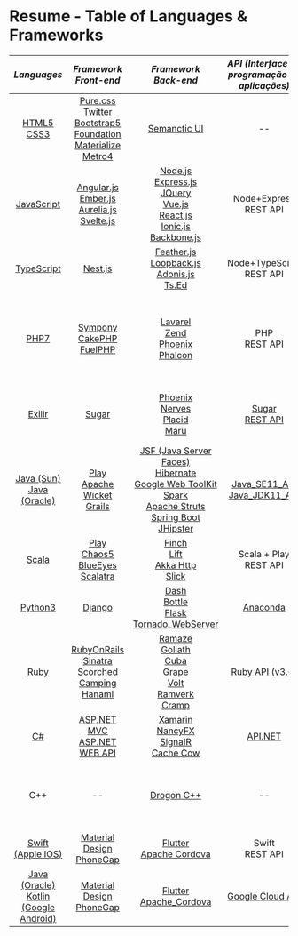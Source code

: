 # Resume - Table of Languages & Frameworks


| ***Languages*** | ***Framework<br> Front-end*** | ***Framework<br> Back-end*** | ***API (Interface de<br> programação de<br> aplicações)*** | ***IDE (Ambiente de<br> desenvolvimento<br> integrado)*** |
| :---: | :---: | :---: | :---: | :---: |
| <a href="https://www.w3.org/TR/html5/" title="HTML5"> HTML5</a> <br> <a href="https://www.w3.org/TR/CSS/" title="CSS3"> CSS3</a> | <a href="https://purecss.io/"> Pure.css</a> <br>  <a href="https://getbootstrap.com/" title="Bootstrap"> Twitter Bootstrap5</a> <br> <a href="https://get.foundation/"> Foundation</a> <br> <a href="https://materializecss.com/"> Materialize</a> <br> <a href="https://metroui.org.ua/index.html"> Metro4</a> | <a href="https://semantic-ui.com/"> Semanctic UI</a> | -- | <a href="https://notepad-plus-plus.org/downloads/"> Notepad++</a> <br> <a href="https://code.visualstudio.com/"> VisualStudio_Code</a> <br>  <a href="https://www.sublimetext.com/"> Sublime_Text</a> |
| <a href="https://developer.mozilla.org/en-US/docs/Web/JavaScript" title="JavaScript"> JavaScript</a> | <a href="https://angular.io/" title="Angular"> Angular.js</a> <br> <a href="https://emberjs.com/"> Ember.js </a> <br> <a href="https://aurelia.io/"> Aurelia.js</a> <br> <a href="https://svelte.dev/"> Svelte.js </a> | <a href="https://nodejs.org/" title="Node.js"> Node.js</a> <br> <a href="https://developer.mozilla.org/pt-BR/docs/Learn/Server-side/Express_Nodejs/Introduction"> Express.js </a> <br> <a href="https://jquery.com/" title="jQuery"> JQuery</a> <br> <a href="https://vuejs.org/"> Vue.js</a> <br> <a href="https://pt-br.reactjs.org/"> React.js</a> <br> <a href="https://ionicframework.com/"> Ionic.js </a> <br> <a href="https://backbonejs.org/"> Backbone.js </a> | Node+Express <br> REST API | <a href="https://notepad-plus-plus.org/downloads/"> Notepad++</a> <br> <a href="https://code.visualstudio.com/"> VisualStudio_Code</a> <br>  <a href="https://www.sublimetext.com/"> Sublime_Text</a> <br> <a href="https://www.jetbrains.com/pt-br/products/">Jetbrains</a> <br> <a href="https://atom.io/">Atom</a>|
| <a href="https://www.typescriptlang.org/"> TypeScript</a> | <a href="https://nextjs.org/"> Nest.js</a> | <a href="https://feathersjs.com/"> Feather.js</a> <br>  <a href="https://loopback.io/"> Loopback.js</a> <br> <a href="https://adonisjs.com/"> Adonis.js</a> <br> <a href="https://tsed.io/"> Ts.Ed</a> | Node+TypeScript <br> REST API | <a href="https://notepad-plus-plus.org/downloads/"> Notepad++</a> <br> <a href="https://code.visualstudio.com/"> VisualStudio_Code</a> <br>  <a href="https://www.sublimetext.com/"> Sublime Text</a> |
| <a href="https://php.net/" title="PHP"> PHP7</a> | <a href="https://symfony.com/"> Sympony</a> <br> <a href="https://cakephp.org/"> CakePHP</a> <br> <a href="https://fuelphp.com/"> FuelPHP</a> | <a href="https://laravel.com/"> Lavarel</a> <br> <a href="https://www.zend.com/"> Zend</a> <br> <a href="https://www.phoenixframework.org/"> Phoenix</a> <br> <a href="https://phalcon.io/en-us"> Phalcon</a> | PHP <br> REST API | <a href="https://notepad-plus-plus.org/downloads/"> Notepad++</a> <br> <a href="https://code.visualstudio.com/"> VisualStudio_Code</a> <br>  <a href="https://www.sublimetext.com/"> Sublime_Text</a> <br> <a href="https://www.eclipse.org/downloads/"> Eclipse</a> <br> <a href="https://netbeans.apache.org/help/index.html#documentation"> Apache NetBeans</a> <br> <a href="https://www.mpsoftware.dk/phpdesigner.php"> PHP Designer8</a> <br> <a href="https://www.jetbrains.com/phpstorm/"> PHPStorm</a> <br> <a href="https://www.codelobster.com/">CodeLobster</a> |
| <a href="https://elixir-lang.org/"> Exilir</a> | <a href="https://sugar-framework.github.io/"> Sugar</a> | <a href="https://www.phoenixframework.org/"> Phoenix</a> <br> <a href="https://www.nerves-project.org/"> Nerves</a> <br> <a href="https://hexdocs.pm/placid/readme.html"> Placid</a> <br>  <a href="https://maru.readme.io/docs"> Maru</a> | <a href="https://support.sugarcrm.com/Documentation/Sugar_Developer/Sugar_Developer_Guide_11.0/Integration/Web_Services/REST_API/"> Sugar <br> REST API </a> | <a href="https://notepad-plus-plus.org/downloads/"> Notepad++</a> <br> <a href="https://code.visualstudio.com/"> VisualStudio_Code</a> <br> <a href="https://www.sublimetext.com/"> Sublime_Text</a> <br> <a href="https://www.jetbrains.com/pt-br/idea/">Intelli IDEA</a> <br> <a href="https://www.spacemacs.org/">SpaceMacs</a> <br> |
| <a href="https://docs.oracle.com/javase/8/docs/technotes/guides/language/index.html"> Java (Sun) <br> Java (Oracle)</a> | <a href="https://www.playframework.com/"> Play</a> <br> <a href="https://wicket.apache.org/"> Apache Wicket</a> <br> <a href="https://grails.org/"> Grails</a> | <a href="https://www.oracle.com/java/technologies/javaserverfaces.html"> JSF (Java Server Faces)</a> <br> <a href="https://hibernate.org/"> Hibernate</a> <br>  <a href="http://www.gwtproject.org/"> Google Web ToolKit</a> <br>  <a href="https://sparkjava.com/"> Spark</a> <br> <a href="https://struts.apache.org/"> Apache Struts</a> <br> <a href="https://spring.io/projects/spring-boot"> Spring Boot </a> <br> <a href="https://www.jhipster.tech/"> JHipster</a>  | <a href="https://docs.oracle.com/en/java/javase/11/docs/api/index.html"> Java_SE11_API <br> Java_JDK11_API </a> | <a href="https://code.visualstudio.com/"> VisualStudio_Code</a> <br> <a href="https://www.jetbrains.com/pt-br/idea/">Intelli_IDEA</a> <br> <a href="https://www.eclipse.org/downloads/"> Eclipse</a> <br> <a href="https://netbeans.apache.org/help/index.html#documentation"> Apache NetBeans</a> |
| <a href="https://www.scala-lang.org/"> Scala</a> | <a href="https://www.playframework.com/"> Play</a> <br> <a href="https://github.com/tiagorlampert/CHAOS"> Chaos5</a> <br> <a href="https://github.com/jdegoes/blueeyes"> BlueEyes</a> <br> <a href="https://scalatra.org/"> Scalatra</a> | <a href="https://finagle.github.io/finch/"> Finch</a> <br> <a href="https://liftweb.net/"> Lift</a> <br> <a href="https://doc.akka.io/docs/akka-http/current/index.html"> Akka Http</a> <br> <a href="https://scala-slick.org/"> Slick </a> | Scala + Play <br> REST API | <a href="https://www.jetbrains.com/pt-br/idea/">Intelli_IDEA</a> <br> <a href="https://www.eclipse.org/downloads/"> Eclipse</a> <br> <a href="https://netbeans.apache.org/help/index.html#documentation"> Apache NetBeans</a> | 
| <a href="https://docs.python.org/3/"> Python3</a> | <a href="https://www.djangoproject.com/"> Django</a> | <a href="https://dash.plotly.com/introduction"> Dash</a> <br> <a href="https://bottlepy.org/docs/dev/"> Bottle</a> <br> <a href="https://flask.palletsprojects.com/en/2.0.x/"> Flask</a> <br> <a href="https://www.tornadoweb.org/en/stable/"> Tornado_WebServer</a> | <a href="https://docs.anaconda.com/"> Anaconda</a> | <a href="https://code.visualstudio.com/"> VisualStudio_Code</a> <br> <a href="https://www.jetbrains.com/pt-br/pycharm-edu/">PyCharm_Edu</a> |
| <a href="https://www.ruby-lang.org/pt/"> Ruby</a> | <a href="https://rubyonrails.org/"> RubyOnRails</a> <br> <a href="http://sinatrarb.com/"> Sinatra</a> <br> <a href="https://scorchedrb.com/"> Scorched</a>  <br> <a href="https://github.com/camping/camping"> Camping</a> <br> <a href="https://hanamirb.org/"> Hanami</a> | <a href="http://ramaze.net/"> Ramaze</a> <br> <a href="https://github.com/postrank-labs/goliath"> Goliath</a> <br> <a href="https://github.com/soveran/cuba"> Cuba</a> <br> <a href="https://github.com/ruby-grape/grape"> Grape</a> <br> <a href="https://github.com/voltrb/volt"> Volt</a> <br> <a href="https://github.com/sandelius/ramverk"> Ramverk</a> <br> <a href="https://github.com/lifo/cramp"> Cramp</a> | <a href="https://rubyapi.org/"> Ruby API (v3.0)</a> | <a href="https://code.visualstudio.com/"> VisualStudio_Code</a> <br> <a href="https://www.jetbrains.com/pt-br/ruby/"> JetBrains_RubyMine</a> |
| <a href="https://docs.microsoft.com/pt-br/dotnet/csharp/"> C#</a> | <a href="http://www.asp.net/mvc"> ASP.NET MVC</a>  <br>  <a href="http://www.asp.net/web-api"> ASP.NET WEB API</a> |  <a href="https://dotnet.microsoft.com/apps/xamarin"> Xamarin</a> <br> <a href="http://nancyfx.org/"> NancyFX</a> <br> <a href="http://www.asp.net/signalr"> SignaIR</a> <br> <a href="https://github.com/aliostad/CacheCow"> Cache Cow</a> | <a href="https://docs.microsoft.com/pt-br/dotnet/api/"> API.NET</a> | <a href="https://code.visualstudio.com/"> VisualStudio_Code</a> <br> |
| C++ | -- | <a href="https://github.com/drogonframework/drogon">Drogon C++</a> | -- | <a href="http://stdcxx.apache.org/">Apache C++</a> <br> <a href="https://code.visualstudio.com/">VisualStudio_Code</a> <br> <a href="https://www.jetbrains.com/pt-br/resharper-cpp/">ReSharper C++</a> <br> <a href="https://docs.microsoft.com/en-US/cpp/windows/latest-supported-vc-redist?view=msvc-160">Microsoft_Visual_C++ <br> <a href="https://edn.embarcadero.com/article/20633">Embarcadero C++ <br> Borland C++</a> |
| <a href="https://www.apple.com/swift/"> Swift (Apple IOS)</a> |  <a href="https://material.io/design"> Material Design</a> <br> <a href="https://blog.phonegap.com/update-for-customers-using-phonegap-and-phonegap-build-cc701c77502c"> PhoneGap</a> | <a href="https://flutter.dev/"> Flutter</a> <br> <a href="https://cordova.apache.org/"> Apache Cordova</a> | Swift <br> REST API | <a href="https://developer.apple.com/xcode/ide/">Apple_XCode</a> <br> <a href="https://www.jetbrains.com/objc/promo/">JetBrains_AppCode</a> |
| <a href="https://docs.oracle.com/javase/8/docs/technotes/guides/language/index.html"> Java (Oracle)</a> <br> <a href="https://developer.android.com/kotlin"> Kotlin (Google Android)</a> |  <a href="https://material.io/design"> Material Design</a> <br> <a href="https://blog.phonegap.com/update-for-customers-using-phonegap-and-phonegap-build-cc701c77502c"> PhoneGap</a> | <a href="https://flutter.dev/"> Flutter</a> <br> <a href="https://cordova.apache.org/"> Apache_Cordova</a> | <a href="https://console.cloud.google.com/apis/"> Google Cloud API</a> | <a href="https://www.jetbrains.com/pt-br/idea/">Intelli_IDEA</a> |

